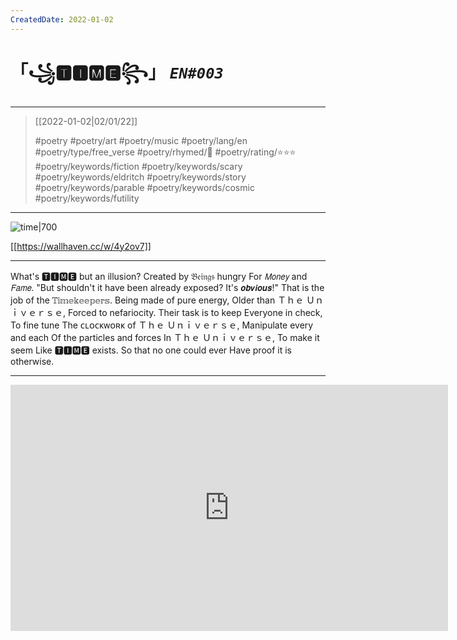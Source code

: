 ```yaml
---
CreatedDate: 2022-01-02
---
```

# 「꧁🆃🅸🅼🅴꧂」 *`EN#003`*


---

> [[2022-01-02|02/01/22]]
> 
> #poetry 
> #poetry/art 
> #poetry/music 
> #poetry/lang/en 
> #poetry/type/free_verse 
> #poetry/rhymed/🔴 
> #poetry/rating/⭐⭐⭐ 
> #poetry/keywords/fiction #poetry/keywords/scary #poetry/keywords/eldritch #poetry/keywords/story #poetry/keywords/parable #poetry/keywords/cosmic #poetry/keywords/futility 

---

![time|700](https://w.wallhaven.cc/full/4y/wallhaven-4y2ov7.jpg)

[[https://wallhaven.cc/w/4y2ov7]]

---

What's 🆃🅸🅼🅴 but an illusion?
Created by 𝔅𝔢𝔦𝔫𝔤𝔰 hungry
For 𝘔𝘰𝘯𝘦𝘺 and 𝘍𝘢𝘮𝘦.
"But shouldn't it have been
already exposed? It's 𝙤𝙗𝙫𝙞𝙤𝙪𝙨!"
That is the job of the
𝕋𝕚𝕞𝕖𝕜𝕖𝕖𝕡𝕖𝕣𝕤.
Being made of pure energy,
Older than Ｔｈｅ Ｕｎｉｖｅｒｓｅ,
Forced to nefariocity.
Their task is to keep
Everyone in check,
To fine tune
The ᴄʟᴏᴄᴋᴡᴏʀᴋ of Ｔｈｅ Ｕｎｉｖｅｒｓｅ,
Manipulate every and each
Of the particles and forces
In Ｔｈｅ Ｕｎｉｖｅｒｓｅ,
To make it seem
Like 🆃🅸🅼🅴 exists.
So that no one could ever
Have proof it is otherwise.

---

<iframe width="700" height="394" src="https://www.youtube.com/embed/V6xxYgHGUOk?si=zbukRWIl1CNyx8CX" title="YouTube video player" frameborder="0" allow="accelerometer; autoplay; clipboard-write; encrypted-media; gyroscope; picture-in-picture; web-share" referrerpolicy="strict-origin-when-cross-origin" allowfullscreen></iframe>